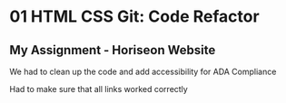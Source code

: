 # 01 HTML CSS Git: Code Refactor 

## My Assignment - Horiseon Website

We had to clean up the code and add accessibility for ADA Compliance

Had to make sure that all links worked correctly 
